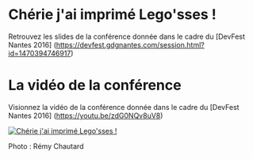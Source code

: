 # Chérie j'ai imprimé Lego'sses !
Retrouvez les slides de la conférence donnée dans le cadre du [DevFest Nantes 2016] (https://devfest.gdgnantes.com/session.html?id=1470394746917)

# La vidéo de la conférence
Visionnez la vidéo de la conférence donnée dans le cadre du [DevFest Nantes 2016] (https://youtu.be/zdG0NQv8uV8)

[![Chérie j'ai imprimé Lego'sses !](https://c2.staticflickr.com/6/5665/25349161009_66e733657d_k.jpg)](https://youtu.be/zdG0NQv8uV8 "Chérie j'ai imprimé Lego'sses !")

Photo : Rémy Chautard

